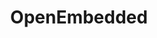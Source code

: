 ---
image: /assets/images/projects/openembedded.png
permalink: /engineering/projects/openembedded/
project_link_name: openembedded
project_url: http://www.openembedded.org/wiki/Main_Page
statsAvailable: 'false'
title: OpenEmbedded
---
